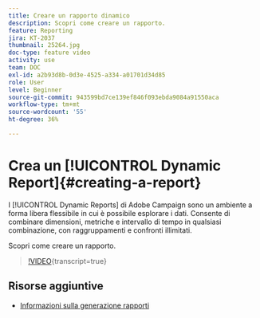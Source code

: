 ```yaml
---
title: Creare un rapporto dinamico
description: Scopri come creare un rapporto.
feature: Reporting
jira: KT-2037
thumbnail: 25264.jpg
doc-type: feature video
activity: use
team: DOC
exl-id: a2b93d8b-0d3e-4525-a334-a01701d34d85
role: User
level: Beginner
source-git-commit: 943599bd7ce139ef846f093ebda9084a91550aca
workflow-type: tm+mt
source-wordcount: '55'
ht-degree: 36%

---
```


# Crea un [!UICONTROL Dynamic Report]{#creating-a-report}

I [!UICONTROL Dynamic Reports] di Adobe Campaign sono un ambiente a forma libera flessibile in cui è possibile esplorare i dati. Consente di combinare dimensioni, metriche e intervallo di tempo in qualsiasi combinazione, con raggruppamenti e confronti illimitati.

Scopri come creare un rapporto.

>[!VIDEO](https://video.tv.adobe.com/v/329890/?learn=on&captions=ita){transcript=true}

## Risorse aggiuntive

* [Informazioni sulla generazione rapporti](https://experienceleague.adobe.com/docs/campaign-standard/using/reporting/about-reporting/about-dynamic-reports.html?lang=it)
